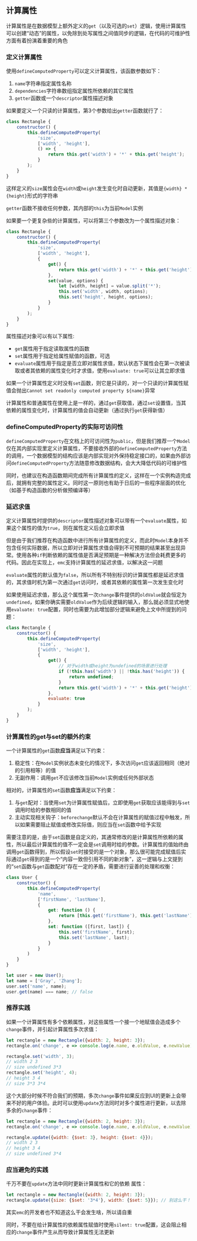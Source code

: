 ## 计算属性

计算属性是在数据模型上额外定义的`get`（以及可选的`set`）逻辑，使用计算属性可以创建“动态”的属性，以免除到处写属性之间值同步的逻辑，在代码的可维护性方面有着扮演着重要的角色

### 定义计算属性

使用`defineComputedProperty`可以定义计算属性，该函数参数如下：

1. `name`字符串指定属性名称
2. `dependencies`字符串数组指定属性所依赖的其它属性
3. `getter`函数或一个`descriptor`属性描述对象

如果要定义一个只读的计算属性，第3个参数给出`getter`函数就行了：

```js
class Rectangle {
    constructor() {
        this.defineComputedProperty(
            'size',
            ['width', 'height'],
            () => {
                return this.get('width') + '*' + this.get('height');
            }
        );
    }
}
```

这样定义的`size`属性会在`width`或`height`发生变化时自动更新，其值是`{width} * {height}`形式的字符串

`getter`函数不接收任何参数，其内部的`this`为当前`Model`实例

如果要一个更复杂些的计算属性，可以将第三个参数改为一个属性描述对象：

```js
class Rectangle {
    constructor() {
        this.defineComputedProperty(
            'size',
            ['width', 'height'],
            {
                get() {
                    return this.get('width') + '*' + this.get('height');
                },
                set(value, options) {
                    let [width, height] = value.split('*');
                    this.set('width', width, options);
                    this.set('height', height, options);
                }
            }
        );
    }
}
```

属性描述对象可以有以下属性:

- `get`属性用于指定读取属性的函数
- `set`属性用于指定给属性赋值的函数，可选
- `evaluate`属性用于指定是否立即对属性求值，默认状态下属性会在第一次被读取或者其依赖的属性变化时才求值，使用`evaluate: true`可以让其立即求值

如果一个计算属性定义时没有`set`函数，则它是只读的，对一个只读的计算属性赋值会抛出`Cannot set readonly computed property ${name}`异常

计算属性和普通属性在使用上是一样的，通过`get`获取值，通过`set`设置值，当其依赖的属性变化时，计算属性的值会自动更新（通过执行`get`获得新值）

### defineComputedProperty的实际可访问性

`defineComputedProperty`在文档上的可访问性为`public`，但是我们推荐一个`Model`仅在其内部实现里定义计算属性，不要接收外部的`defineComputedProperty`方法的调用，一个数据模型的结构应该是内部实现对外保持稳定接口的，如果由外部访问`defineComputedProperty`方法随意修改数据结构，会大大降低代码的可维护性

同时，也建议在构造函数期间完成所有计算属性的定义，这样在一个实例构造完成后，就拥有完整的属性定义。同时这一原则也有助于日后的一些程序层面的优化（如基于构造函数的分析做预编译等）

### 延迟求值

定义计算属性时提供的`descriptor`属性描述对象可以带有一个`evaluate`属性，如果这个属性的值为`true`，则在属性定义后会立即求值

但是由于我们推荐在构造函数中进行所有计算属性的定义，而此时`Model`本身并不包含任何实际数据，所以立即对计算属性求值会得到不可预期的结果甚至出现异常。使用各种`if`判断依赖的属性值是否满足预期是一种解决方法但会耗费更多的代码。因此在实现上，`emc`支持计算属性的延迟求值，以解决这一问题

`evaluate`属性的默认值为`false`，所以所有不特别标识的计算属性都是延迟求值的，其求值时机为第一次通过`get`访问时，或者其依赖的属性第一次发生变化时

如果使用延迟求值，那么这个属性第一次`change`事件提供的`oldValue`就会恒定为`undefined`，如果你确实需要`oldValue`作为后续逻辑的输入，那么就必须显式地使用`evaluate: true`配置，同时也需要为此增加部分逻辑来避免上文中所提到的问题：

```js
class Rectangle {
    constructor() {
        this.defineComputedProperty(
            'size',
            ['width', 'height'],
            {
                get() {
                    // 对于width或height为undefined的场景进行处理
                    if (!this.has('width') || !this.has('height')) {
                        return undefined;
                    }
                    return this.get('width') + '*' + this.get('height');
                },
                evaluate: true
            }
        );
    }
}
```

### 计算属性的get与set的额外约束

一个计算属性的`get`函数**应当**满足以下约束：

1. 稳定性：在`Model`实例状态未变化的情况下，多次访问`get`应该返回相同（绝对的引用相等）的值
2. 无副作用：调用`get`不应该修改当前`Model`实例或任何外部状态


相对的，计算属性的`set`函数**应当**满足以下约束：

1. 与`get`配对：当使用`set`为计算属性赋值后，立即使用`get`获取应该能得到与`set`调用时给的参数相同的值
2. 主动实现相关钩子：`beforechange`默认不会在计算属性的赋值过程中触发，所以如果需要阻止赋值或修改实际值，则应当在`set`函数中给予实现

需要注意的是，由于`set`函数是自定义的，其通常修改的是计算属性所依赖的属性，所以最后计算属性的值不一定会是`set`调用时给的参数。计算属性的值始终由调用`get`函数得到，所以假设`set`时接受的是一个对象，那么很可能完成赋值后实际通过`get`得到的是一个“内容一致但引用不同的新对象”，这一逻辑与上文提到的“`set`函数与`get`函数配对”存在一定的矛盾，需要进行妥善的处理和权衡：

```js
class User {
    constructor() {
        this.defineComputedProperty(
            'name',
            ['firstName', 'lastName'],
            {
                get: function () {
                    return [this.get('firstName'), this.get('lastName')];
                },
                set: function ([first, last]) {
                    this.set('firstName', first);
                    this.set('lastName', last);
                }
            }
        )
    }
}

let user = new User();
let name = ['Gray', 'Zhang'];
user.set('name', name);
user.get(name) === name; // false
```

### 推荐实践

如果一个计算属性有多个依赖属性，对这些属性一个接一个地赋值会造成多个`change`事件，并引起计算属性多次求值：

```js
let rectangle = new Rectangle({width: 2, height: 3});
rectangle.on('change', e => console.log(e.name, e.oldValue, e.newValue));

rectangle.set('width', 3);
// width 2 3
// size undefined 3*3
rectangle.set('height', 4);
// height 3 4
// size 3*3 3*4
```

这个大部分时候不符合我们的预期，多次`change`事件如果反应到UI的更新上会带来不好的用户体验。此时可以使用`update`方法同时对多个属性进行更新，以去除多余的`change`事件：

```js
let rectangle = new Rectangle({width: 2, height: 3});
rectangle.on('change', e => console.log(e.name, e.oldValue, e.newValue));

rectangle.update({width: {$set: 3}, height: {$set: 4}});
// width 2 3
// height 3 4
// size undefined 3*4
```

### 应当避免的实践

千万不要在`update`方法中同时更新计算属性和它的依赖 属性：

```js
let rectangle = new Rectangle({width: 2, height: 3});
rectangle.update({size: {$set: '3*4'}, width: {$set: 5}}); // 别这么干！
```

其实`emc`的开发者也不知道这么干会发生啥，所以请自重

同时，不要在给计算属性的依赖属性赋值时使用`silent: true`配置，这会阻止相应的`change`事件产生从而导致计算属性无法更新
